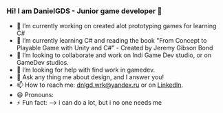 ### Hi! I am DanielGDS - Junior game developer 👋

- 🔭 I’m currently working on created alot prototyping games for learning C#
- 🌱 I’m currently learning C# and reading the book "From Concept to Playable Game with Unity and C#" - Created by Jeremy Gibson Bond
- 👯 I’m looking to collaborate and work on Indi Game Dev studio, or on GameDev studios.
- 🤔 I’m looking for help with find work in gamedev.
- 💬 Ask any thing me about design, and I answer you!
- 📫 How to reach me: dnlgd.wrk@yandex.ru or on [LinkedIn](https://www.linkedin.com/in/danielgds/).
- 😄 Pronouns:
- ⚡ Fun fact:  --> i can do a lot, but i no one needs me
